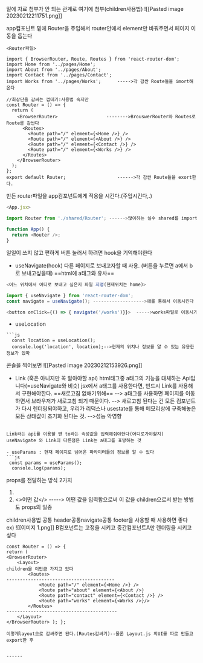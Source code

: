 밑에 자료 첨부가 안 되는 관계로 여기에 첨부(children사용법)
![[Pasted image 20230212211751.png]]

app컴포넌트 밑에 Router을 주입해서 router안에서  element만 바꿔주면서 페이지 이동을 돕는다
```JS
<Router파일>

import { BrowserRouter, Route, Routes } from 'react-router-dom';
import Home from '../pages/Home';
import About from '../pages/About';
import Contact from '../pages/Contact';
import Works from '../pages/Works';      ----->각 감싼 Route들을 imort해온다

//최상단을 감싸는 껍데기:사용법 숙지만
const Router = () => {
  return (
    <BrowserRouter>                  -------->BrouswerRouter와 Routes로 Route를 감싼다
      <Routes>
        <Route path="/" element={<Home />} />
        <Route path="/" element={<About />} />
        <Route path="/" element={<Contact />} />
        <Route path="/" element={<Works />} />
      </Routes>
    </BrowserRouter>
  );
};
export default Router;                   ------>각 감싼 Route들을 exort한다.

```
만든 router파일을 app컴포넌트에게 적용을 시킨다.(주입시킨다,.)
```js
<App.jsx>

import Router from './shared/Router'; ------>많이하는 실수 shared를 import해야한다.

function App() {
  return <Router />;
}
```
일일이 쓰지 않고 편하게 버튼 눌러서 하려면 hook을 기억해야한다
- useNavigate(hook)
다른 페이지로 보내고자할 때 사용. (버튼을 누르면 a에서 b로 보내고싶을때)  ==html에 a태그와 유사==
```js
<어느 위치에서 어디로 보내고 싶은지 파일 지정(현재위치는 home)>

import { useNavigate } from 'react-router-dom';
const navigate = useNavigate(); ------------------->애를 통해서 이동시킨다

<button onClick={() => { navigate('/works')}}>  ----->works파일로 이동시기겠다
```

- useLocation
```
```js
  const location = useLocation();
  console.log('location', location);-->현재의 위치나 정보를 알 수 있는 유용한 정보가 있따
```
콘솔을 찍어보면
![[Pasted image 20230212153926.png]]

- Link (훅은 아니지만 꼭 알아야할 api)
html태그중 a태그의 기능을 대체하는 Api입니다(=useNavigate와 비슷)
jsx에서 a태그를 사용한다면, 반드시 Link를 사용해서 구현해야한다. ==새로고침 없애기위해==
--> a태그를 사용하면 페이지를 이동하면서 브라우저가 새로고침 되기 때문이다.
--> 새로고침 된다는 건 모든 컴포넌트가 다시 렌더링되야하고, 우리가 리덕스나 usestate를 통해 메모리상에 구축해놓은 모든 상태값이 초기화 된다는 것. -->성능 악영향

```

Link라는 api를 이용할 땐 to라는 속성값을 입력해줘야한다(어디로가야할지)
useNavigate 와 Link의 다른점은 Link는 a태그를 표방하는 것

- useParams : 현재 페이지로 넘어온 파라미터들의 정보를 알 수 있다
```js
 const params = useParams();
  console.log(params);
```

props를 전달하는 방식 2가지
1. <tag name = {name}>
2. <>어떤 값</>  -----> 어떤 값을 입력함으로써 이 값을 children으로서 받는 방법도 props의 일종

children사용법
공통 header공통navigate공통 footer을 사용할 때 사용하면 좋다
ex)
![[이미지 1.png]]
B컴포넌트는 고정을 시키고 중간컴포넌트A만 렌더링을 시키고 싶다
```JS
const Router = () => { 
return ( 
<BrowserRouter> 
	<Layout>                                                                  children을 이만큼 가지고 있따
		<Routes>                                                           ----------------------------------------
			<Route path="/" element={<Home />} />  
			<Route path="about" element={<About />}
			<Route path="contact" element={<Contact />} /> 
			<Route path="works" element={<Works />}/> 
		</Routes>                                                        -----------------------------------------
	</Layout>
</BrowserRouter> ); };

이렇게layout으로 감싸주면 된다.(Routes감싸기)--물론 Layout.js 의UI를 따로 만들고 export한 후


------